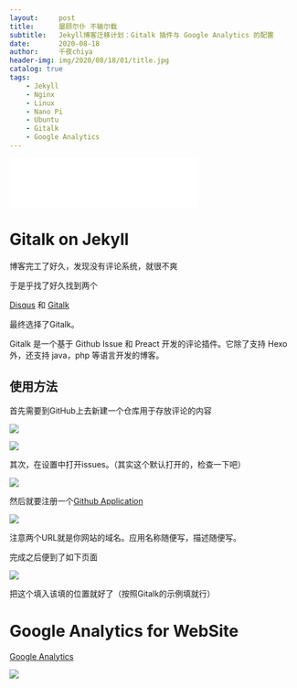 ```yaml
---
layout:     post
title:      屡顾尔仆 不输尔载
subtitle:   Jekyll博客迁移计划：Gitalk 插件与 Google Analytics 的配置
date:       2020-08-18
author:     千夜chiya
header-img: img/2020/08/18/01/title.jpg
catalog: true
tags:
    - Jekyll
    - Nginx
    - Linux
    - Nano Pi
    - Ubuntu
    - Gitalk
    - Google Analytics
---
```


<iframe frameborder="no" border="0" marginwidth="0" marginheight="0" width=330 height=86 src="//music.163.com/outchain/player?type=2&id=461301452&auto=1&height=66"></iframe>

# Gitalk on Jekyll

博客完工了好久，发现没有评论系统，就很不爽

于是乎找了好久找到两个

[Disqus](https://disqus.com/) 和 [Gitalk](https://gitalk.github.io/)

最终选择了Gitalk。

Gitalk 是一个基于 Github Issue 和 Preact 开发的评论插件。它除了支持 Hexo 外，还支持 java，php 等语言开发的博客。

## 使用方法

首先需要到GitHub上去新建一个仓库用于存放评论的内容

![](http://panzhifei.fun/img/2020/08/18/01/1.jpg)

![](http://panzhifei.fun/img/2020/08/18/01/2.jpg)

其次，在设置中打开issues。（其实这个默认打开的，检查一下吧）

![](http://panzhifei.fun/img/2020/08/18/01/3.jpg)

然后就要注册一个[Github Application](https://github.com/settings/applications/new)

![](http://panzhifei.fun/img/2020/08/18/01/4.jpg)

注意两个URL就是你网站的域名。应用名称随便写，描述随便写。

完成之后便到了如下页面

![](http://panzhifei.fun/img/2020/08/18/01/5.jpg)

把这个填入该填的位置就好了（按照Gitalk的示例填就行）

# Google Analytics for WebSite

[Google Analytics](https://analytics.google.com/)

![](http://panzhifei.fun/img/2020/08/18/01/6.jpg)

